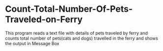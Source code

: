 # Count-Total-Number-Of-Pets-Traveled-on-Ferry
This program reads a text file with details of pets traveled by ferry and  counts total number of pets(cats and dogs) travelled in the ferry and shows the output in Message Box 
